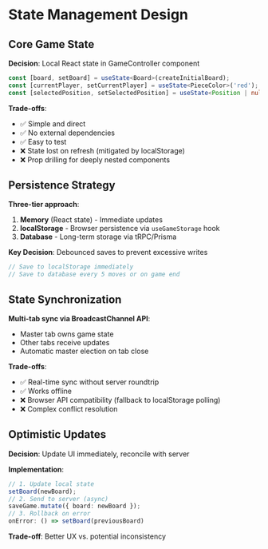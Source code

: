 # State Management Design

## Core Game State

**Decision**: Local React state in GameController component

```typescript
const [board, setBoard] = useState<Board>(createInitialBoard);
const [currentPlayer, setCurrentPlayer] = useState<PieceColor>('red');
const [selectedPosition, setSelectedPosition] = useState<Position | null>(null);
```

**Trade-offs**:
- ✅ Simple and direct
- ✅ No external dependencies
- ✅ Easy to test
- ❌ State lost on refresh (mitigated by localStorage)
- ❌ Prop drilling for deeply nested components

## Persistence Strategy

**Three-tier approach**:
1. **Memory** (React state) - Immediate updates
2. **localStorage** - Browser persistence via `useGameStorage` hook
3. **Database** - Long-term storage via tRPC/Prisma

**Key Decision**: Debounced saves to prevent excessive writes
```typescript
// Save to localStorage immediately
// Save to database every 5 moves or on game end
```

## State Synchronization

**Multi-tab sync via BroadcastChannel API**:
- Master tab owns game state
- Other tabs receive updates
- Automatic master election on tab close

**Trade-offs**:
- ✅ Real-time sync without server roundtrip
- ✅ Works offline
- ❌ Browser API compatibility (fallback to localStorage polling)
- ❌ Complex conflict resolution

## Optimistic Updates

**Decision**: Update UI immediately, reconcile with server

**Implementation**:
```typescript
// 1. Update local state
setBoard(newBoard);
// 2. Send to server (async)
saveGame.mutate({ board: newBoard });
// 3. Rollback on error
onError: () => setBoard(previousBoard)
```

**Trade-off**: Better UX vs. potential inconsistency
